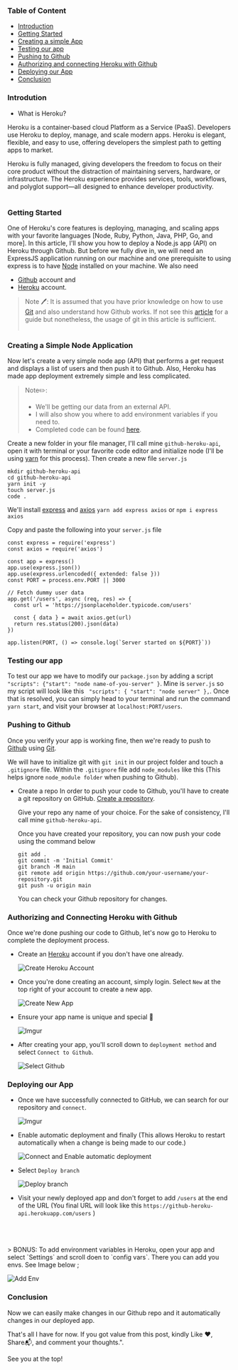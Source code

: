 

### Table of Content

- [Introduction](#introdution)
- [Getting Started](#getting-started)
- [Creating a simple App](#creating-a-simple-node-application)
- [Testing our app](#testing-our-app)
- [Pushing to Github](#pushing-to-github)
- [Authorizing and connecting Heroku with Github](#authorizing-and-connecting-heroku-with-github)
- [Deploying our App](#deploying-our-app)
- [Conclusion](#conclusion)

### Introdution

- What is Heroku?

Heroku is a container-based cloud Platform as a Service (PaaS). Developers use Heroku to deploy, manage, and scale modern apps. Heroku is elegant, flexible, and easy to use, offering developers the simplest path to getting apps to market.

Heroku is fully managed, giving developers the freedom to focus on their core product without the distraction of maintaining servers, hardware, or infrastructure. The Heroku experience provides services, tools, workflows, and polyglot support—all designed to enhance developer productivity.
<br>
<br>

### Getting Started

One of Heroku's core features is deploying, managing, and scaling apps with your favorite languages [Node, Ruby, Python, Java, PHP, Go, and more].
In this article, I'll show you how to deploy a Node.js app (API) on Heroku through Github.
But before we fully dive in, we will need an ExpressJS application running on our machine and one prerequisite to using express is to have [Node](https://nodejs.org/en/) installed on your machine.
We also need

- [Github](https://github.com "Github's Homepage") account and
- [Heroku](https://signup.heroku.com/dc) account.

> Note 🖊️: It is assumed that you have prior knowledge on how to use [Git](https://git-scm.com/) and also understand how Github works. If not see this [article](https://product.hubspot.com/blog/git-and-github-tutorial-for-beginners) for a guide but nonetheless, the usage of git in this article is sufficient.
> <br> <br>

### Creating a Simple Node Application

Now let's create a very simple node app (API) that performs a get request and displays a list of users and then push it to Github.
Also, Heroku has made app deployment extremely simple and less complicated.

> Note✏️:
>
> - We'll be getting our data from an external API.
> - I will also show you where to add environment variables if you need to.
> - Completed code can be found [here](https://github.com/jobizil/github-heroku-api.git).

Create a new folder in your file manager, I'll call mine `github-heroku-api`, open it with terminal or your favorite code editor and initialize node (I'll be using [yarn](https://yarnpkg.com/) for this process).
Then create a new file `server.js`

```
mkdir github-heroku-api
cd github-heroku-api
yarn init -y
touch server.js
code .
```

We'll install [express](https://www.npmjs.com/package/express) and [axios](https://www.npmjs.com/package/axios)
`yarn add express axios` or `npm i express axios`

Copy and paste the following into your `server.js` file

```
const express = require('express')
const axios = require('axios')

const app = express()
app.use(express.json())
app.use(express.urlencoded({ extended: false }))
const PORT = process.env.PORT || 3000

// Fetch dummy user data
app.get('/users', async (req, res) => {
  const url = 'https://jsonplaceholder.typicode.com/users'

  const { data } = await axios.get(url)
  return res.status(200).json(data)
})

app.listen(PORT, () => console.log(`Server started on ${PORT}`))

```

### Testing our app

To test our app we have to modify our `package.json` by adding a script ` "scripts": {"start": "node name-of-you-server" }`. Mine is `server.js` so my script will look like this ` "scripts": { "start": "node server" },`.
Once that is resolved, you can simply head to your terminal and run the command `yarn start`, and visit your browser at `localhost:PORT/users`.

### Pushing to Github

Once you verify your app is working fine, then we're ready to push to [Github](https://github.com "Github's Homepage") using [Git](https://git-scm.com/).

We will have to initialize git with `git init` in our project folder and touch a `.gitignore` file. Within the `.gitignore` file add `node_modules` like this (This helps ignore `node_module folder` when pushing to Github).

- Create a repo
  In order to push your code to Github, you'll have to create a git repository on GitHub. [Create a repository](https://docs.github.com/en/get-started/quickstart/create-a-repo).

  Give your repo any name of your choice. For the sake of consistency, I'll call mine `github-heroku-api`.

  Once you have created your repository, you can now push your code using the command below

  ```
  git add .
  git commit -m 'Initial Commit'
  git branch -M main
  git remote add origin https://github.com/your-username/your-repository.git
  git push -u origin main
  ```

  You can check your Github repository for changes.

### Authorizing and Connecting Heroku with Github

Once we're done pushing our code to Github, let's now go to Heroku to complete the deployment process.

- Create an [Heroku](https://signup.heroku.com/dc) account if you don't have one already.

  ![Create Heroku Account](https://i.imgur.com/MYBCuHN.png)

- Once you're done creating an account, simply login. Select `New` at the top right of your account to create a new app.

  ![Create New App](https://i.imgur.com/nV2HQQl.png)

- Ensure your app name is unique and special 🔹

  ![Imgur](https://i.imgur.com/3E8eGEW.png)

- After creating your app, you'll scroll down to `deployment method` and select `Connect to Github`.

  ![Select Github](https://i.imgur.com/cPmXS5E.png)

### Deploying our App

- Once we have successfully connected to GitHub, we can search for our repository and `connect`.

  ![Imgur](https://i.imgur.com/9XMm8a8.png)

- Enable automatic deployment and finally (This allows Heroku to restart automatically when a change is being made to our code.)

  ![Connect and Enable automatic deployment](https://i.imgur.com/9gBMudC.png)

- Select `Deploy branch`

  ![Deploy branch](https://i.imgur.com/j7WfK9W.png)

- Visit your newly deployed app and don't forget to add `/users` at the end of the URL (You final URL will look like this `https://github-heroku-api.herokuapp.com/users` )

<br>
<br>
<br>
> BONUS: To add environment variables in Heroku, open your app and select `Settings` and scroll doen to `config vars`. There you can add you envs. See Image below ;
<br>

![Add Env](https://i.imgur.com/lOGeGTQ.png)

### Conclusion

Now we can easily make changes in our Github repo and it automatically changes in our deployed app.

That's all I have for now.  If you got value from this post, kindly Like ❤️, Share📬, and comment your thoughts.".

See you at the top!

